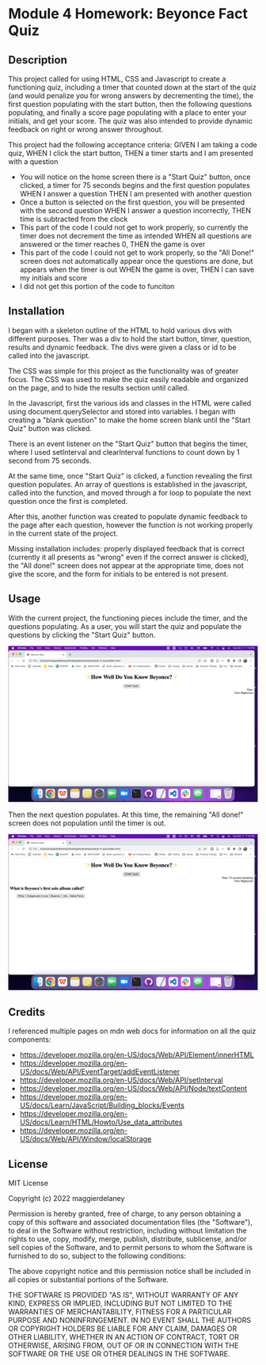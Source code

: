 # Module 4 Homework: Beyonce Fact Quiz

## Description

This project called for using HTML, CSS and Javascript to create a functioning quiz, including a timer that counted down at the start of the quiz (and would penalize you for wrong answers by decrementing the time), the first question populating with the start button, then the following questions populating, and finally a score page populating with a place to enter your initials, and get your score. The quiz was also intended to provide dynamic feedback on right or wrong answer throughout.

This project had the following acceptance criteria:
GIVEN I am taking a code quiz, WHEN I click the start button, THEN a timer starts and I am presented with a question
  - You will notice on the home screen there is a "Start Quiz" button, once clicked, a timer for 75 seconds begins and the first question populates
WHEN I answer a question THEN I am presented with another question
  - Once a button is selected on the first question, you will be presented with the second question
WHEN I answer a question incorrectly, THEN time is subtracted from the clock
  - This part of the code I could not get to work properly, so currently the timer does not decrement the time as intended
WHEN all questions are answered or the timer reaches 0, THEN the game is over
  - This part of the code I could not get to work properly, so the "All Done!" screen does not automatically appear once the questions are done, but appears when the timer is out
WHEN the game is over, THEN I can save my initials and score
  - I did not get this portion of the code to funciton

## Installation

I began with a skeleton outline of the HTML to hold various divs with different purposes. Ther was a div to hold the start button, timer, question, results and dynamic feedback. The divs were given a class or id to be called into the javascript.

The CSS was simple for this project as the functionality was of greater focus. The CSS was used to make the quiz easily readable and organized on the page, and to hide the results section until called.

In the Javascript, first the various ids and classes in the HTML were called using document.querySelector and stored into variables. I began with creating a "blank question" to make the home screen blank until the "Start Quiz" button was clicked. 

There is an event listener on the "Start Quiz" button that begins the timer, where I used setInterval and clearInterval functions to count down by 1 second from 75 seconds.

At the same time, once "Start Quiz" is clicked, a function revealing the first question populates. An array of questions is established in the javascript, called into the function, and moved through a for loop to populate the next question once the first is completed.

After this, another function was created to populate dynamic feedback to the page after each question, however the function is not working properly in the current state of the project.

Missing installation includes: properly displayed feedback that is correct (currently it all presents as "wrong" even if the correct answer is clicked), the "All done!" screen does not appear at the appropriate time, does not give the score, and the form for initials to be entered is not present.

## Usage

With the current project, the functioning pieces include the timer, and the questions populating. As a user, you will start the quiz and populate the questions by clicking the "Start Quiz" button.

  ![alt text](./images/home-screen.png)

Then the next question populates. At this time, the remaining "All done!" screen does not population until the timer is out.

  ![question screen](./images/question-screen.png)


## Credits

I referenced multiple pages on mdn web docs for information on all the quiz components:
- https://developer.mozilla.org/en-US/docs/Web/API/Element/innerHTML
- https://developer.mozilla.org/en-US/docs/Web/API/EventTarget/addEventListener
- https://developer.mozilla.org/en-US/docs/Web/API/setInterval
- https://developer.mozilla.org/en-US/docs/Web/API/Node/textContent
- https://developer.mozilla.org/en-US/docs/Learn/JavaScript/Building_blocks/Events
- https://developer.mozilla.org/en-US/docs/Learn/HTML/Howto/Use_data_attributes
- https://developer.mozilla.org/en-US/docs/Web/API/Window/localStorage


## License

MIT License

Copyright (c) 2022 maggierdelaney

Permission is hereby granted, free of charge, to any person obtaining a copy
of this software and associated documentation files (the "Software"), to deal
in the Software without restriction, including without limitation the rights
to use, copy, modify, merge, publish, distribute, sublicense, and/or sell
copies of the Software, and to permit persons to whom the Software is
furnished to do so, subject to the following conditions:

The above copyright notice and this permission notice shall be included in all
copies or substantial portions of the Software.

THE SOFTWARE IS PROVIDED "AS IS", WITHOUT WARRANTY OF ANY KIND, EXPRESS OR
IMPLIED, INCLUDING BUT NOT LIMITED TO THE WARRANTIES OF MERCHANTABILITY,
FITNESS FOR A PARTICULAR PURPOSE AND NONINFRINGEMENT. IN NO EVENT SHALL THE
AUTHORS OR COPYRIGHT HOLDERS BE LIABLE FOR ANY CLAIM, DAMAGES OR OTHER
LIABILITY, WHETHER IN AN ACTION OF CONTRACT, TORT OR OTHERWISE, ARISING FROM,
OUT OF OR IN CONNECTION WITH THE SOFTWARE OR THE USE OR OTHER DEALINGS IN THE
SOFTWARE.
